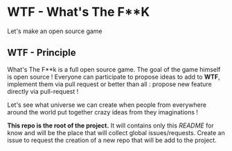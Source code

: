 # WTF - What's The F\*\*K
Let's make an open source game

## WTF - Principle

What's The F\*\*k is a full open source game. The goal of the game himself is open source !
Everyone can participate to propose ideas to add to **WTF**, implement them via pull request or better than all : propose new feature directly via pull-request !

Let's see what universe we can create when people from everywhere around the world put together crazy ideas from they imaginations !

**This repo is the root of the project.**
It will contains only this *README* for know and will be the place that will collect global issues/requests.
Create an issue to request the creation of a new repo that will be add to the project.

